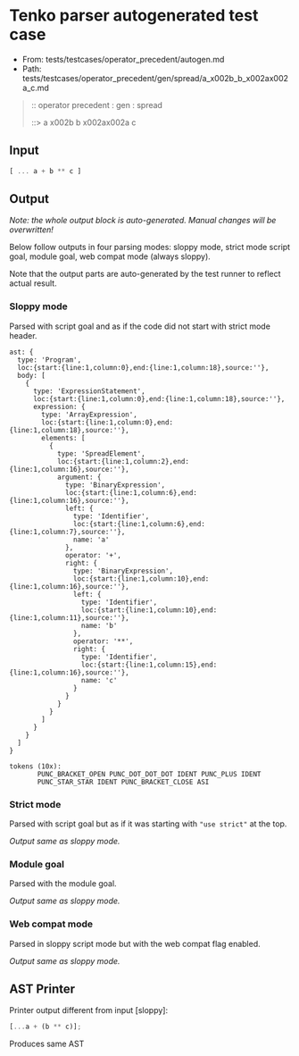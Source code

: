 # Tenko parser autogenerated test case

- From: tests/testcases/operator_precedent/autogen.md
- Path: tests/testcases/operator_precedent/gen/spread/a_x002b_b_x002ax002a_c.md

> :: operator precedent : gen : spread
>
> ::> a x002b b x002ax002a c

## Input


`````js
[ ... a + b ** c ]
`````

## Output

_Note: the whole output block is auto-generated. Manual changes will be overwritten!_

Below follow outputs in four parsing modes: sloppy mode, strict mode script goal, module goal, web compat mode (always sloppy).

Note that the output parts are auto-generated by the test runner to reflect actual result.

### Sloppy mode

Parsed with script goal and as if the code did not start with strict mode header.

`````
ast: {
  type: 'Program',
  loc:{start:{line:1,column:0},end:{line:1,column:18},source:''},
  body: [
    {
      type: 'ExpressionStatement',
      loc:{start:{line:1,column:0},end:{line:1,column:18},source:''},
      expression: {
        type: 'ArrayExpression',
        loc:{start:{line:1,column:0},end:{line:1,column:18},source:''},
        elements: [
          {
            type: 'SpreadElement',
            loc:{start:{line:1,column:2},end:{line:1,column:16},source:''},
            argument: {
              type: 'BinaryExpression',
              loc:{start:{line:1,column:6},end:{line:1,column:16},source:''},
              left: {
                type: 'Identifier',
                loc:{start:{line:1,column:6},end:{line:1,column:7},source:''},
                name: 'a'
              },
              operator: '+',
              right: {
                type: 'BinaryExpression',
                loc:{start:{line:1,column:10},end:{line:1,column:16},source:''},
                left: {
                  type: 'Identifier',
                  loc:{start:{line:1,column:10},end:{line:1,column:11},source:''},
                  name: 'b'
                },
                operator: '**',
                right: {
                  type: 'Identifier',
                  loc:{start:{line:1,column:15},end:{line:1,column:16},source:''},
                  name: 'c'
                }
              }
            }
          }
        ]
      }
    }
  ]
}

tokens (10x):
       PUNC_BRACKET_OPEN PUNC_DOT_DOT_DOT IDENT PUNC_PLUS IDENT
       PUNC_STAR_STAR IDENT PUNC_BRACKET_CLOSE ASI
`````

### Strict mode

Parsed with script goal but as if it was starting with `"use strict"` at the top.

_Output same as sloppy mode._

### Module goal

Parsed with the module goal.

_Output same as sloppy mode._

### Web compat mode

Parsed in sloppy script mode but with the web compat flag enabled.

_Output same as sloppy mode._

## AST Printer

Printer output different from input [sloppy]:

````js
[...a + (b ** c)];
````

Produces same AST
